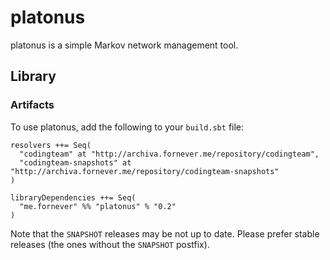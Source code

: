 platonus
========
platonus is a simple Markov network management tool.

## Library

### Artifacts

To use platonus, add the following to your `build.sbt` file:

    resolvers ++= Seq(
      "codingteam" at "http://archiva.fornever.me/repository/codingteam",
      "codingteam-snapshots" at "http://archiva.fornever.me/repository/codingteam-snapshots"
    )

    libraryDependencies ++= Seq(
      "me.fornever" %% "platonus" % "0.2"
    )

Note that the `SNAPSHOT` releases may be not up to date. Please prefer stable releases (the ones without the `SNAPSHOT`
postfix).
